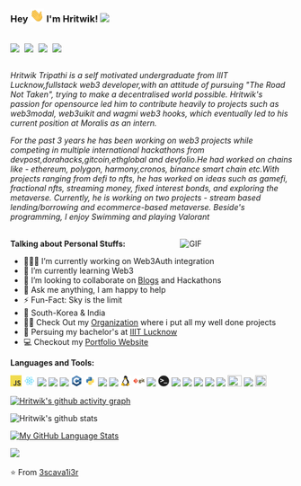 ### Hey <img width="25" src="https://github.com/viral-sangani/viral-sangani/blob/master/Assets/Hi.gif" /> I'm Hritwik! <img width="35" src="https://siasky.net/DADVJXKnQMUnDXegHC7sj4NEBiEVVFcJkyEtUZ8P75oEwg" />
<br />
<span>
 <a href="https://twitter.com/0xHritwik">
<img align="left" width="25px" src="https://img.icons8.com/external-justicon-lineal-color-justicon/64/000000/external-twitter-social-media-justicon-lineal-color-justicon.png"/>
  
</a>
<a href="https://www.linkedin.com/in/hritwikt/">
  <img align="left" width="25px" src="https://img.icons8.com/external-justicon-lineal-color-justicon/64/000000/external-linkedin-social-media-justicon-lineal-color-justicon.png"/></a>

 
<a href="mailto:tripathi.hritwik@gmail.com/">
  <img align="left" width="25px" src="https://img.icons8.com/external-justicon-lineal-color-justicon/64/000000/external-gmail-social-media-justicon-lineal-color-justicon.png"/></a>

<a href="https://www.instagram.com/_hritwik.tripathi_">
<img align="left" width="25px" src="https://img.icons8.com/external-justicon-lineal-color-justicon/64/000000/external-instagram-social-media-justicon-lineal-color-justicon.png"/></a>
<span>
  
<br />
<br />

<i>Hritwik Tripathi is a self motivated undergraduate from IIIT Lucknow,fullstack web3 developer,with an attitude of pursuing "The Road Not Taken", trying to make a decentralised world possible.
Hritwik's passion for opensource led him to contribute heavily to projects such as web3modal, web3uikit and wagmi web3 hooks, which eventually led to his current position at Moralis as an intern.

For the past 3 years he has been working on web3 projects while competing in multiple international hackathons from devpost,dorahacks,gitcoin,ethglobal and devfolio.He had worked on chains like - ethereum, polygon, harmony,cronos, binance smart chain etc.With projects ranging from defi to nfts, he has worked on ideas such as gamefi, fractional nfts, streaming money, fixed interest bonds, and exploring the metaverse. Currently, he is working on two projects - stream based lending/borrowing and ecommerce-based metaverse. Beside's programming, I enjoy Swimming and playing Valorant</i>
<br /><br />

<img height= "40%" width="40%" align="right" alt="GIF" src="https://s-media-cache-ak0.pinimg.com/originals/5c/d6/3f/5cd63fd3b407ff02bb89d342741b452d.gif" />

**Talking about Personal Stuffs:**

- 👨🏽‍💻 I’m currently working on Web3Auth integration
- 🌱 I’m currently learning Web3
- 👯 I’m looking to collaborate on [Blogs](https://3scava1i3r.hashnode.dev/) and Hackathons
- 💬 Ask me anything, I am happy to help
- ⚡️ Fun-Fact: Sky is the limit
- 💖 South-Korea & India
- 🤟🏻 Check Out my [Organization](https://github.com/3scava1i3r-Projects) where i put all my well done projects
- 🏫 Persuing my bachelor's at <a href="https://iiitl.ac.in/">IIIT Lucknow</a>
- 💻 Checkout my [Portfolio Website](https://3scava1i3r.netlify.app/)
 
**Languages and Tools:**  


<code><img height="20" src="https://raw.githubusercontent.com/github/explore/80688e429a7d4ef2fca1e82350fe8e3517d3494d/topics/javascript/javascript.png"></code>
<code><img height="20" src="https://raw.githubusercontent.com/github/explore/80688e429a7d4ef2fca1e82350fe8e3517d3494d/topics/react-native/react-native.png"></code>
<code><img height="20" src="https://external-content.duckduckgo.com/iu/?u=https%3A%2F%2Ftse1.mm.bing.net%2Fth%3Fid%3DOIP.bI8KDjd8-nDvzTX_Uok7FwHaHa%26pid%3DApi&f=1"></code>
<code><img height="20" src="https://external-content.duckduckgo.com/iu/?u=https%3A%2F%2Ftse1.mm.bing.net%2Fth%3Fid%3DOIP.7D5uM_zPzVpXQMoruEzRPAHaKc%26pid%3DApi&f=1"></code>
<code><img height="20" src="https://external-content.duckduckgo.com/iu/?u=https%3A%2F%2Ftse3.mm.bing.net%2Fth%3Fid%3DOIP.xQCjgB2DVqhtqGoGw9E6TQHaHa%26pid%3DApi&f=1"></code>
<code><img height="20" src="https://raw.githubusercontent.com/github/explore/80688e429a7d4ef2fca1e82350fe8e3517d3494d/topics/cpp/cpp.png"></code>
<code><img height="20" src="https://raw.githubusercontent.com/github/explore/80688e429a7d4ef2fca1e82350fe8e3517d3494d/topics/python/python.png"></code>
<code><img height="20" src="https://img.icons8.com/nolan/64/ethereum.png"></code>
<code><img height="20" src="https://external-content.duckduckgo.com/iu/?u=https%3A%2F%2Ftse1.mm.bing.net%2Fth%3Fid%3DOIP.Q4qu3UfPuHdzSYKp1mVRCAHaHa%26pid%3DApi&f=1"></code>
<code><img height="20" src="https://raw.githubusercontent.com/github/explore/80688e429a7d4ef2fca1e82350fe8e3517d3494d/topics/linux/linux.png"></code>
<code><img height="20" src="https://raw.githubusercontent.com/github/explore/80688e429a7d4ef2fca1e82350fe8e3517d3494d/topics/git/git.png"></code>
<code><img height="20" src="https://user-images.githubusercontent.com/10379994/31985754-c56b8dba-b998-11e7-9705-a7f984433049.png"></code>
<code><img height="20" src="https://raw.githubusercontent.com/github/explore/80688e429a7d4ef2fca1e82350fe8e3517d3494d/topics/terminal/terminal.png"></code>
<code><img height="20" src="https://raw.githubusercontent.com/ethereum/remix-ide/master/favicon.ico"></code> 
<code><img height="20" src="https://pbs.twimg.com/profile_images/1317925773425168384/XQkaoFRg_400x400.jpg"></code> 
<code><img height="20" src="https://img.icons8.com/color/48/000000/graphql.png"></code> 
<code><img height="20" src="https://img.icons8.com/color/48/000000/sass.png"></code> 
<code><img height="20" src="https://img.icons8.com/color/48/000000/bootstrap.png"></code> 
<code><img height="20" width="25" src="https://cms-assets.tutsplus.com/uploads/users/34/posts/29738/preview_image/nodejs-expressjs.jpg"></code> 
<code><img height="20" src="https://external-content.duckduckgo.com/iu/?u=https%3A%2F%2Ftse2.mm.bing.net%2Fth%3Fid%3DOIP.bc9pmTiyKR0WNPka2w3e0QHaHa%26pid%3DApi&f=1"></code> 
<code><img height="20" width="20" src="https://external-content.duckduckgo.com/iu/?u=https%3A%2F%2Ftse1.mm.bing.net%2Fth%3Fid%3DOIP.rS4KZd9HPEr1WtjJaZu_2AHaD7%26pid%3DApi&f=1"></code> 

 
 [![Hritwik's github activity graph](https://activity-graph.herokuapp.com/graph?username=3scava1i3r&theme=dracula)](https://github.com/ashutosh00710/github-readme-activity-graph)
 
![Hritwik's github stats](https://github-readme-stats.vercel.app/api?username=3scava1i3r&show_icons=true&count_private=true&theme=tokyonight&showicons=true)
 
[![My GitHub Language Stats](https://github-readme-stats.vercel.app/api/top-langs/?username=3scava1i3r&langs_count=5&theme=tokyonight)]()

 
![](https://komarev.com/ghpvc/?username=3scava1i3r)

 ⭐️ From [3scava1i3r](https://github.com/3scava1i3r)
